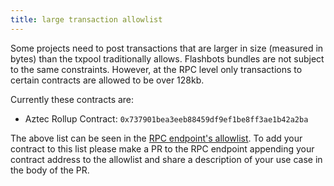 ```yaml
---
title: large transaction allowlist
---
```


Some projects need to post transactions that are larger in size (measured in bytes) than the txpool traditionally allows. Flashbots bundles are not subject to the same constraints. However, at the RPC level only transactions to certain contracts are allowed to be over 128kb.

Currently these contracts are:
- Aztec Rollup Contract: `0x737901bea3eeb88459df9ef1be8ff3ae1b42a2ba`

The above list can be seen in the [RPC endpoint's allowlist](https://github.com/flashbots/rpc-endpoint/blob/b55bf819187b0f2eeff5def6113c9379dccb2105/server/whitelist.go#L25-L27). To add your contract to this list please make a PR to the RPC endpoint appending your contract address to the allowlist and share a description of your use case in the body of the PR.